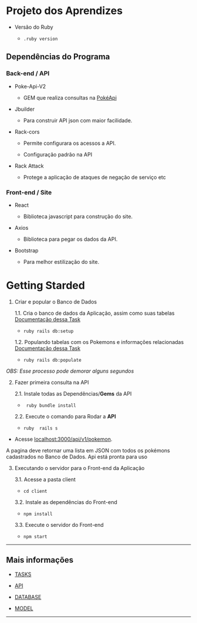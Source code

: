 
# Projeto dos Aprendizes
  

* Versão do Ruby

    -  ``` .ruby version ```  


## Dependências do Programa

### Back-end / API


* Poke-Api-V2

	- GEM que realiza consultas na [PokéApi](https://github.com/rdavid1099/poke-api-v2)

* Jbuilder

	- Para construir API json com maior facilidade.

* Rack-cors
    
	- Permite configurara os acessos a API.
        
	- Configuração padrão na API []()
  
* Rack Attack

	- Protege a aplicação de ataques de negação de serviço etc

### Front-end / Site

* React

	- Biblioteca javascript para construção do site.

* Axios

	- Biblioteca para pegar os dados da API.

* Bootstrap

	- Para melhor estilização do site.

# Getting Starded

1. Criar e popular o Banco de Dados

  
    1.1. Cria o banco de dados da Aplicação, assim como suas tabelas [Documentação dessa Task](https://bitbucket.org/JoaoGabrielOliveira/projetoaprendizes/src/master/docs/tasks.md#markdown-header-setup)

    -  ``` ruby rails db:setup ```

    1.2. Populando tabelas com os Pokemons e informações relacionadas [Documentação dessa Task](https://bitbucket.org/JoaoGabrielOliveira/projetoaprendizes/src/master/docs/tasks.md#markdown-header-populate)

    - ``` ruby rails db:populate ```

_OBS: Esse processo pode demorar alguns segundos_

  

2. Fazer primeira consulta na API

    2.1. Instale todas as Dependências/**Gems** da API 

    - ``` ruby bundle install```

    2.2. Execute o comando para Rodar a **API**
    
    -  ``` ruby  rails s ```

- Acesse [localhost:3000/api/v1/pokemon](localhost:3000/api/v1/pokemon).

A pagina deve retornar uma lista em JSON com todos os pokémons cadastrados no Banco de Dados.
Api está pronta para uso



3. Executando o servidor para o Front-end da Aplicação

    3.1. Acesse a pasta client

    - ```cd client ```

    3.2. Instale as dependências do Front-end

    - ```npm install ```

    3.3. Execute o servidor do Front-end

    - ```npm start ```

---


## Mais informações

* [TASKS](https://bitbucket.org/JoaoGabrielOliveira/projetoaprendizes/src/master/docs/tasks.md)

* [API](https://bitbucket.org/JoaoGabrielOliveira/projetoaprendizes/src/master/docs/api.md)

* [DATABASE](https://bitbucket.org/JoaoGabrielOliveira/projetoaprendizes/src/master/docs/db/database.md)

* [MODEL](https://bitbucket.org/JoaoGabrielOliveira/projetoaprendizes/src/master/docs/db/model.md)


---